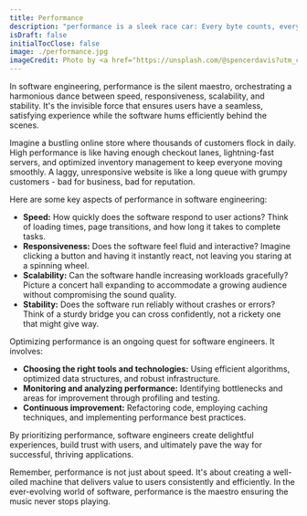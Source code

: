 ```yaml
---
title: Performance
description: "performance is a sleek race car: Every byte counts, every line fuels efficiency, and crossing the finish line first means delighting users."
isDraft: false
initialTocClose: false
image: ./performance.jpg
imageCredit: Photo by <a href="https://unsplash.com/@spencerdavis?utm_content=creditCopyText&utm_medium=referral&utm_source=unsplash">Spencer Davis</a> on <a href="https://unsplash.com/photos/gray-coupe-yY9n0N4P_oY?utm_content=creditCopyText&utm_medium=referral&utm_source=unsplash">Unsplash</a>
---
```


In software engineering, performance is the silent maestro, orchestrating a harmonious dance between speed, responsiveness, scalability, and stability. It's the invisible force that ensures users have a seamless, satisfying experience while the software hums efficiently behind the scenes.

Imagine a bustling online store where thousands of customers flock in daily. High performance is like having enough checkout lanes, lightning-fast servers, and optimized inventory management to keep everyone moving smoothly. A laggy, unresponsive website is like a long queue with grumpy customers - bad for business, bad for reputation.

Here are some key aspects of performance in software engineering:

- **Speed:** How quickly does the software respond to user actions? Think of loading times, page transitions, and how long it takes to complete tasks.
- **Responsiveness:** Does the software feel fluid and interactive? Imagine clicking a button and having it instantly react, not leaving you staring at a spinning wheel.
- **Scalability:** Can the software handle increasing workloads gracefully? Picture a concert hall expanding to accommodate a growing audience without compromising the sound quality.
- **Stability:** Does the software run reliably without crashes or errors? Think of a sturdy bridge you can cross confidently, not a rickety one that might give way.

Optimizing performance is an ongoing quest for software engineers. It involves:

- **Choosing the right tools and technologies:** Using efficient algorithms, optimized data structures, and robust infrastructure.
- **Monitoring and analyzing performance:** Identifying bottlenecks and areas for improvement through profiling and testing.
- **Continuous improvement:** Refactoring code, employing caching techniques, and implementing performance best practices.

By prioritizing performance, software engineers create delightful experiences, build trust with users, and ultimately pave the way for successful, thriving applications.

Remember, performance is not just about speed. It's about creating a well-oiled machine that delivers value to users consistently and efficiently. In the ever-evolving world of software, performance is the maestro ensuring the music never stops playing.
